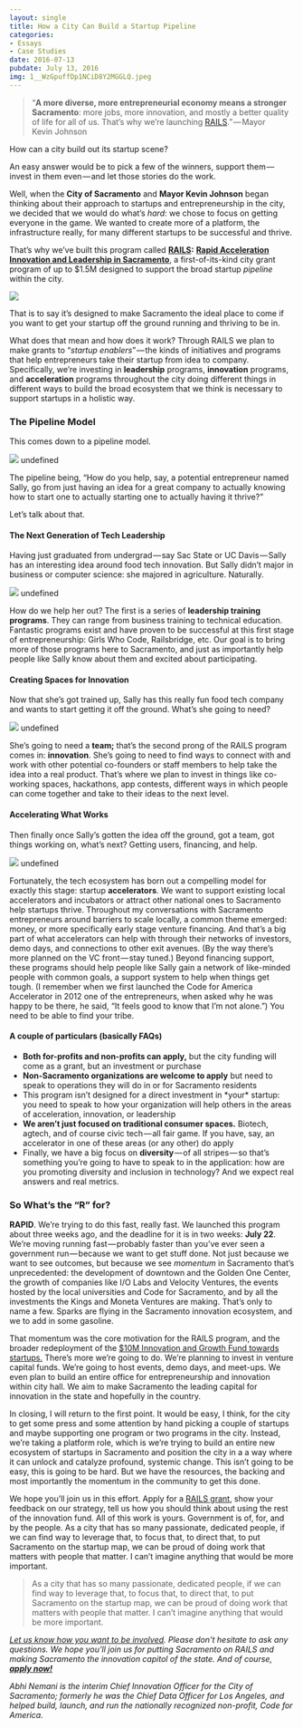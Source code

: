 ```yaml
---
layout: single
title: How a City Can Build a Startup Pipeline
categories: 
- Essays
- Case Studies
date: 2016-07-13
pubdate: July 13, 2016
img: 1__WzGpuffDp1NCiD8Y2MGGLQ.jpeg
---
```

> “**A more diverse, more entrepreneurial economy means a stronger Sacramento**: more jobs, more innovation, and mostly a better quality of life for all of us. That’s why we’re launching [RAILS](http://cityofsacramento.org/RAILS).” — Mayor Kevin Johnson

How can a city build out its startup scene?

An easy answer would be to pick a few of the winners, support them — invest in them even — and let those stories do the work.

Well, when the **City of Sacramento** and **Mayor Kevin Johnson** began thinking about their approach to startups and entrepreneurship in the city, we decided that we would do what’s _hard_: we chose to focus on getting everyone in the game. We wanted to create more of a platform, the infrastructure really, for many different startups to be successful and thrive.

That’s why we’ve built this program called [**RAILS**](http://www.cityofsacramento.org/rails/)**:** [**Rapid Acceleration Innovation and Leadership in Sacramento**](http://www.cityofsacramento.org/rails/), a first-of-its-kind city grant program of up to $1.5M designed to support the broad startup _pipeline_ within the city.

![](/img/1__WzGpuffDp1NCiD8Y2MGGLQ.jpeg)

That is to say it’s designed to make Sacramento the ideal place to come if you want to get your startup off the ground running and thriving to be in.

What does that mean and how does it work? Through RAILS we plan to make grants to “_startup enablers_” — the kinds of initiatives and programs that help entrepreneurs take their startup from idea to company. Specifically, we’re investing in **leadership** programs, **innovation** programs, and **acceleration** programs throughout the city doing different things in different ways to build the broad ecosystem that we think is necessary to support startups in a holistic way.

### The Pipeline Model

This comes down to a pipeline model.

![](/img/1__kYAQeG6DNzhv7m5ENer9Yg.png)
undefined

The pipeline being, “How do you help, say, a potential entrepreneur named Sally, go from just having an idea for a great company to actually knowing how to start one to actually starting one to actually having it thrive?”

Let’s talk about that.

#### The Next Generation of Tech Leadership

Having just graduated from undergrad — say Sac State or UC Davis — Sally has an interesting idea around food tech innovation. But Sally didn’t major in business or computer science: she majored in agriculture. Naturally.

![](/img/1__jJ08yPIJHduUyB__p2lpqLA.jpeg)
undefined

How do we help her out? The first is a series of **leadership training programs**. They can range from business training to technical education. Fantastic programs exist and have proven to be successful at this first stage of entrepreneurship: Girls Who Code, Railsbridge, etc. Our goal is to bring more of those programs here to Sacramento, and just as importantly help people like Sally know about them and excited about participating.

#### Creating Spaces for Innovation

Now that she’s got trained up, Sally has this really fun food tech company and wants to start getting it off the ground. What’s she going to need?

![](/img/1__XOuiwXS0M5UTXzaxtF3Ojg.jpeg)
undefined

She’s going to need a **team;** that’s the second prong of the RAILS program comes in: **innovation**. She’s going to need to find ways to connect with and work with other potential co-founders or staff members to help take the idea into a real product. That’s where we plan to invest in things like co-working spaces, hackathons, app contests, different ways in which people can come together and take to their ideas to the next level.

#### Accelerating What Works

Then finally once Sally’s gotten the idea off the ground, got a team, got things working on, what’s next? Getting users, financing, and help.

![](/img/1__AASjgqoC__B8l5Ndxab7O__A.jpeg)
undefined

Fortunately, the tech ecosystem has born out a compelling model for exactly this stage: startup **accelerators**. We want to support existing local accelerators and incubators or attract other national ones to Sacramento help startups thrive. Throughout my conversations with Sacramento entrepreneurs around barriers to scale locally, a common theme emerged: money, or more specifically early stage venture financing. And that’s a big part of what accelerators can help with through their networks of investors, demo days, and connections to other exit avenues. (By the way there’s more planned on the VC front — stay tuned.) Beyond financing support, these programs should help people like Sally gain a network of like-minded people with common goals, a support system to help when things get tough. (I remember when we first launched the Code for America Accelerator in 2012 one of the entrepreneurs, when asked why he was happy to be there, he said, “It feels good to know that I’m not alone.”) You need to be able to find your tribe.

#### A couple of particulars (basically FAQs)

*   **Both for-profits and non-profits can apply,** but the city funding will come as a grant, but an investment or purchase
*   **Non-Sacramento organizations are welcome to apply** but need to speak to operations they will do in or for Sacramento residents
*   This program isn’t designed for a direct investment in \*your\* startup: you need to speak to how your organization will help others in the areas of acceleration, innovation, or leadership
*   **We aren’t just focused on traditional consumer spaces.** Biotech, agtech, and of course civic tech — all fair game. If you have, say, an accelerator in one of these areas (or any other) do apply
*   Finally, we have a big focus on **diversity** — of all stripes — so that’s something you’re going to have to speak to in the application: how are you promoting diversity and inclusion in technology? And we expect real answers and real metrics.

### So What’s the “R” for?

**RAPID**. We’re trying to do this fast, really fast. We launched this program about three weeks ago, and the deadline for it is in two weeks: **July 22**. We’re moving running fast — probably faster than you’ve ever seen a government run — because we want to get stuff done. Not just because we want to see outcomes, but because we see _momentum_ in Sacramento that’s unprecedented: the development of downtown and the Golden One Center, the growth of companies like I/O Labs and Velocity Ventures, the events hosted by the local universities and Code for Sacramento, and by all the investments the Kings and Moneta Ventures are making. That’s only to name a few. Sparks are flying in the Sacramento innovation ecosystem, and we to add in some gasoline.

That momentum was the core motivation for the RAILS program, and the broader redeployment of the [$10M Innovation and Growth Fund towards startups.](http://www.bizjournals.com/sacramento/news/2016/06/10/how-city-council-would-spend-8-2-million-fund.html) There’s more we’re going to do. We’re planning to invest in venture capital funds. We’re going to host events, demo days, and meet-ups. We even plan to build an entire office for entrepreneurship and innovation within city hall. We aim to make Sacramento the leading capital for innovation in the state and hopefully in the country.

In closing, I will return to the first point. It would be easy, I think, for the city to get some press and some attention by hand picking a couple of startups and maybe supporting one program or two programs in the city. Instead, we’re taking a platform role, which is we’re trying to build an entire new ecosystem of startups in Sacramento and position the city in a a way where it can unlock and catalyze profound, systemic change. This isn’t going to be easy, this is going to be hard. But we have the resources, the backing and most importantly the momentum in the community to get this done.

We hope you’ll join us in this effort. Apply for a [RAILS grant](http://www.cityofsacramento.org/rails/), show your feedback on our strategy, tell us how you should think about using the rest of the innovation fund. All of this work is yours. Government is of, for, and by the people. As a city that has so many passionate, dedicated people, if we can find way to leverage that, to focus that, to direct that, to put Sacramento on the startup map, we can be proud of doing work that matters with people that matter. I can’t imagine anything that would be more important.

> As a city that has so many passionate, dedicated people, if we can find way to leverage that, to focus that, to direct that, to put Sacramento on the startup map, we can be proud of doing work that matters with people that matter. I can’t imagine anything that would be more important.

[_Let us know how you want to be involved_](mailto:mofie@cityofsacramento.org)_. Please don’t hesitate to ask any questions. We hope you’ll join us for putting Sacramento on RAILS and making Sacramento the innovation capitol of the state. And of course,_ [**_apply now!_**](http://cityofsacramento.org/RAILS)

_Abhi Nemani is the interim Chief Innovation Officer for the City of Sacramento; formerly he was the Chief Data Officer for Los Angeles, and helped build, launch, and run the nationally recognized non-profit, Code for America._
